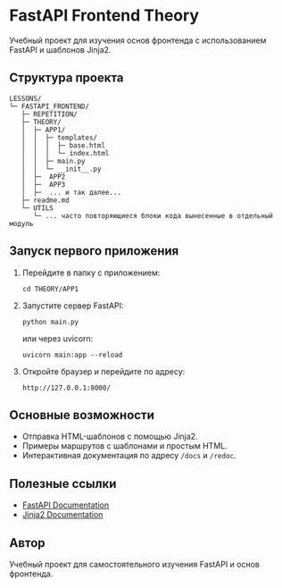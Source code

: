 # FastAPI Frontend Theory

Учебный проект для изучения основ фронтенда с использованием FastAPI и шаблонов Jinja2.

## Структура проекта

```
LESSONS/
└─ FASTAPI_FRONTEND/
   ├─ REPETITION/
   ├─ THEORY/
   │  ├─ APP1/
   │  │  ├─ templates/
   │  │  │  ├─ base.html
   │  │  │  └─ index.html
   │  │  ├─ main.py
   │  │  └─ __init__.py
   │  ├─  APP2 
   │  ├─  APP3
   │  ├─  ... и так далее...   
   ├─ readme.md
   └─ UTILS
      └─ ... часто повторяющиеся блоки кода вынесенные в отдельный модуль
```

## Запуск первого приложения

1. Перейдите в папку с приложением:
   ```
   cd THEORY/APP1
   ```

2. Запустите сервер FastAPI:
   ```
   python main.py
   ```
   или через uvicorn:
   ```
   uvicorn main:app --reload
   ```

3. Откройте браузер и перейдите по адресу:
   ```
   http://127.0.0.1:8000/
   ```

## Основные возможности

- Отправка HTML-шаблонов с помощью Jinja2.
- Примеры маршрутов с шаблонами и простым HTML.
- Интерактивная документация по адресу `/docs` и `/redoc`.

## Полезные ссылки

- [FastAPI Documentation](https://fastapi.tiangolo.com/)
- [Jinja2 Documentation](https://jinja.palletsprojects.com/)

## Автор

Учебный проект для самостоятельного изучения FastAPI и основ фронтенда.